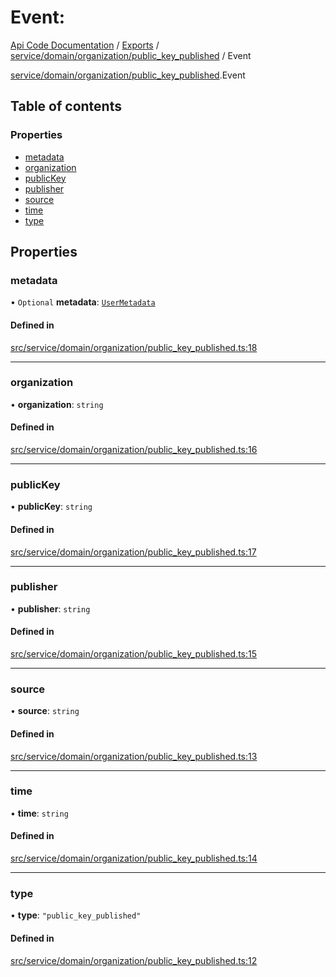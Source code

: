 # Event: 
 
[Api Code Documentation](../README.md) / [Exports](../modules.md) / [service/domain/organization/public\_key\_published](../modules/service_domain_organization_public_key_published.md) / Event

[service/domain/organization/public\_key\_published](../modules/service_domain_organization_public_key_published.md).Event

## Table of contents

### Properties

- [metadata](service_domain_organization_public_key_published.Event.md#metadata)
- [organization](service_domain_organization_public_key_published.Event.md#organization)
- [publicKey](service_domain_organization_public_key_published.Event.md#publickey)
- [publisher](service_domain_organization_public_key_published.Event.md#publisher)
- [source](service_domain_organization_public_key_published.Event.md#source)
- [time](service_domain_organization_public_key_published.Event.md#time)
- [type](service_domain_organization_public_key_published.Event.md#type)

## Properties

### metadata

• `Optional` **metadata**: [`UserMetadata`](../modules/service_domain_metadata.md#usermetadata)

#### Defined in

[src/service/domain/organization/public_key_published.ts:18](https://github.com/openkfw/TruBudget/blob/3b9e793/api/src/service/domain/organization/public_key_published.ts#L18)

___

### organization

• **organization**: `string`

#### Defined in

[src/service/domain/organization/public_key_published.ts:16](https://github.com/openkfw/TruBudget/blob/3b9e793/api/src/service/domain/organization/public_key_published.ts#L16)

___

### publicKey

• **publicKey**: `string`

#### Defined in

[src/service/domain/organization/public_key_published.ts:17](https://github.com/openkfw/TruBudget/blob/3b9e793/api/src/service/domain/organization/public_key_published.ts#L17)

___

### publisher

• **publisher**: `string`

#### Defined in

[src/service/domain/organization/public_key_published.ts:15](https://github.com/openkfw/TruBudget/blob/3b9e793/api/src/service/domain/organization/public_key_published.ts#L15)

___

### source

• **source**: `string`

#### Defined in

[src/service/domain/organization/public_key_published.ts:13](https://github.com/openkfw/TruBudget/blob/3b9e793/api/src/service/domain/organization/public_key_published.ts#L13)

___

### time

• **time**: `string`

#### Defined in

[src/service/domain/organization/public_key_published.ts:14](https://github.com/openkfw/TruBudget/blob/3b9e793/api/src/service/domain/organization/public_key_published.ts#L14)

___

### type

• **type**: ``"public_key_published"``

#### Defined in

[src/service/domain/organization/public_key_published.ts:12](https://github.com/openkfw/TruBudget/blob/3b9e793/api/src/service/domain/organization/public_key_published.ts#L12)
